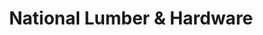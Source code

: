 ---
title: "National Lumber & Hardware"
url: /aibonito/national-lumber-and-hardware/
shop: hardware
---